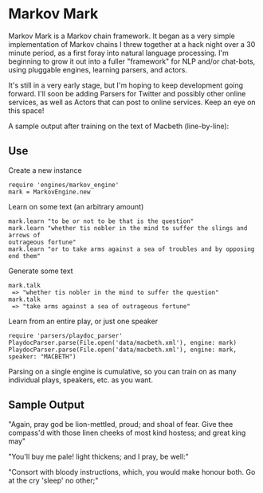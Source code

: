 # Markov Mark

Markov Mark is a Markov chain framework. It began as a very simple
implementation of Markov chains I threw together at a hack night over a 30
minute period, as a first foray into natural language processing. I'm beginning
to grow it out into a fuller "framework" for NLP and/or chat-bots, using
pluggable engines, learning parsers, and actors.

It's still in a very early stage, but I'm hoping to keep development going
forward. I'll soon be adding Parsers for Twitter and possibly other online
services, as well as Actors that can post to online services. Keep an eye on
this space!

A sample output after training on the text of Macbeth (line-by-line):

## Use

Create a new instance
```
require 'engines/markov_engine'
mark = MarkovEngine.new
```

Learn on some text (an arbitrary amount)
```
mark.learn "to be or not to be that is the question"
mark.learn "whether tis nobler in the mind to suffer the slings and arrows of
outrageous fortune"
mark.learn "or to take arms against a sea of troubles and by opposing end them"
```

Generate some text
```
mark.talk
 => "whether tis nobler in the mind to suffer the question"
mark.talk
 => "take arms against a sea of outrageous fortune"
```

Learn from an entire play, or just one speaker
```
require 'parsers/playdoc_parser'
PlaydocParser.parse(File.open('data/macbeth.xml'), engine: mark)
PlaydocParser.parse(File.open('data/macbeth.xml'), engine: mark, speaker: "MACBETH")
```
Parsing on a single engine is cumulative, so you can train on as many individual
plays, speakers, etc. as you want.

## Sample Output

"Again, pray god be lion-mettled, proud; and shoal of fear. Give thee compass'd
with those linen cheeks of most kind hostess; and great king may"

"You'll buy me pale! light thickens; and I pray, be well:"

"Consort with bloody instructions, which, you would make honour both. Go at the
cry 'sleep' no other;"
